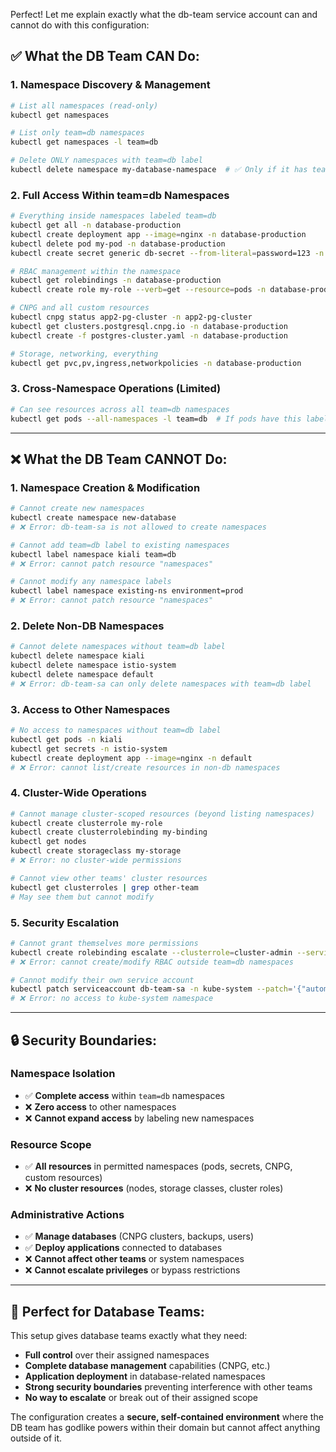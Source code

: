 Perfect! Let me explain exactly what the db-team service account can and cannot do with this configuration:

## ✅ What the DB Team CAN Do:

### **1. Namespace Discovery & Management**
```bash
# List all namespaces (read-only)
kubectl get namespaces

# List only team=db namespaces  
kubectl get namespaces -l team=db

# Delete ONLY namespaces with team=db label
kubectl delete namespace my-database-namespace  # ✅ Only if it has team=db
```

### **2. Full Access Within team=db Namespaces**
```bash
# Everything inside namespaces labeled team=db
kubectl get all -n database-production
kubectl create deployment app --image=nginx -n database-production
kubectl delete pod my-pod -n database-production
kubectl create secret generic db-secret --from-literal=password=123 -n database-production

# RBAC management within the namespace
kubectl get rolebindings -n database-production
kubectl create role my-role --verb=get --resource=pods -n database-production

# CNPG and all custom resources
kubectl cnpg status app2-pg-cluster -n app2-pg-cluster
kubectl get clusters.postgresql.cnpg.io -n database-production
kubectl create -f postgres-cluster.yaml -n database-production

# Storage, networking, everything
kubectl get pvc,pv,ingress,networkpolicies -n database-production
```

### **3. Cross-Namespace Operations (Limited)**
```bash
# Can see resources across all team=db namespaces
kubectl get pods --all-namespaces -l team=db  # If pods have this label
```

---

## ❌ What the DB Team CANNOT Do:

### **1. Namespace Creation & Modification**
```bash
# Cannot create new namespaces
kubectl create namespace new-database
# ❌ Error: db-team-sa is not allowed to create namespaces

# Cannot add team=db label to existing namespaces
kubectl label namespace kiali team=db
# ❌ Error: cannot patch resource "namespaces"

# Cannot modify any namespace labels
kubectl label namespace existing-ns environment=prod
# ❌ Error: cannot patch resource "namespaces"
```

### **2. Delete Non-DB Namespaces**
```bash
# Cannot delete namespaces without team=db label
kubectl delete namespace kiali
kubectl delete namespace istio-system
kubectl delete namespace default
# ❌ Error: db-team-sa can only delete namespaces with team=db label
```

### **3. Access to Other Namespaces**
```bash
# No access to namespaces without team=db label
kubectl get pods -n kiali
kubectl get secrets -n istio-system
kubectl create deployment app --image=nginx -n default
# ❌ Error: cannot list/create resources in non-db namespaces
```

### **4. Cluster-Wide Operations**
```bash
# Cannot manage cluster-scoped resources (beyond listing namespaces)
kubectl create clusterrole my-role
kubectl create clusterrolebinding my-binding
kubectl get nodes
kubectl create storageclass my-storage
# ❌ Error: no cluster-wide permissions

# Cannot view other teams' cluster resources
kubectl get clusterroles | grep other-team
# May see them but cannot modify
```

### **5. Security Escalation**
```bash
# Cannot grant themselves more permissions
kubectl create rolebinding escalate --clusterrole=cluster-admin --serviceaccount=kube-system:db-team-sa -n some-namespace
# ❌ Error: cannot create/modify RBAC outside team=db namespaces

# Cannot modify their own service account
kubectl patch serviceaccount db-team-sa -n kube-system --patch='{"automountServiceAccountToken":true}'
# ❌ Error: no access to kube-system namespace
```

---

## 🔒 Security Boundaries:

### **Namespace Isolation**
- ✅ **Complete access** within `team=db` namespaces
- ❌ **Zero access** to other namespaces
- ❌ **Cannot expand access** by labeling new namespaces

### **Resource Scope**
- ✅ **All resources** in permitted namespaces (pods, secrets, CNPG, custom resources)
- ❌ **No cluster resources** (nodes, storage classes, cluster roles)

### **Administrative Actions**
- ✅ **Manage databases** (CNPG clusters, backups, users)
- ✅ **Deploy applications** connected to databases
- ❌ **Cannot affect other teams** or system namespaces
- ❌ **Cannot escalate privileges** or bypass restrictions

---

## 🎯 Perfect for Database Teams:

This setup gives database teams exactly what they need:
- **Full control** over their assigned namespaces
- **Complete database management** capabilities (CNPG, etc.)
- **Application deployment** in database-related namespaces
- **Strong security boundaries** preventing interference with other teams
- **No way to escalate** or break out of their assigned scope

The configuration creates a **secure, self-contained environment** where the DB team has godlike powers within their domain but cannot affect anything outside of it.
